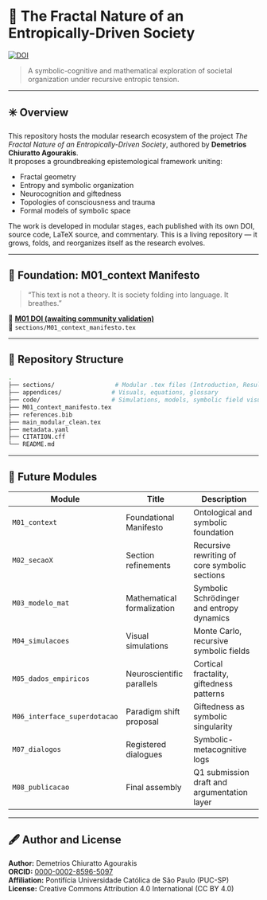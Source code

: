# 🧠 The Fractal Nature of an Entropically-Driven Society

[![DOI](https://zenodo.org/badge/DOI/10.5281/zenodo.TODO.svg)](https://doi.org/10.5281/zenodo.TODO)

> A symbolic-cognitive and mathematical exploration of societal organization under recursive entropic tension.

---

## ✳️ Overview

This repository hosts the modular research ecosystem of the project *The Fractal Nature of an Entropically-Driven Society*, authored by **Demetrios Chiuratto Agourakis**.  
It proposes a groundbreaking epistemological framework uniting:

- Fractal geometry
- Entropy and symbolic organization
- Neurocognition and giftedness
- Topologies of consciousness and trauma
- Formal models of symbolic space

The work is developed in modular stages, each published with its own DOI, source code, LaTeX source, and commentary. This is a living repository — it grows, folds, and reorganizes itself as the research evolves.

---

## 📌 Foundation: M01_context Manifesto

> “This text is not a theory. It is society folding into language. It breathes.”

🔗 **[M01 DOI (awaiting community validation)](https://doi.org/10.5281/zenodo.TODO)**  
📄 `sections/M01_context_manifesto.tex`

---

## 📁 Repository Structure

```bash
.
├── sections/                 # Modular .tex files (Introduction, Results, Interludes, etc.)
├── appendices/              # Visuals, equations, glossary
├── code/                    # Simulations, models, symbolic field visualizations
├── M01_context_manifesto.tex
├── references.bib
├── main_modular_clean.tex
├── metadata.yaml
├── CITATION.cff
└── README.md
```

---

## 🔬 Future Modules

| Module | Title | Description |
|--------|-------|-------------|
| `M01_context` | Foundational Manifesto | Ontological and symbolic foundation |
| `M02_secaoX` | Section refinements | Recursive rewriting of core symbolic sections |
| `M03_modelo_mat` | Mathematical formalization | Symbolic Schrödinger and entropy dynamics |
| `M04_simulacoes` | Visual simulations | Monte Carlo, recursive symbolic fields |
| `M05_dados_empiricos` | Neuroscientific parallels | Cortical fractality, giftedness patterns |
| `M06_interface_superdotacao` | Paradigm shift proposal | Giftedness as symbolic singularity |
| `M07_dialogos` | Registered dialogues | Symbolic-metacognitive logs |
| `M08_publicacao` | Final assembly | Q1 submission draft and argumentation layer |

---

## 🖋️ Author and License

**Author:** Demetrios Chiuratto Agourakis  
**ORCID:** [0000-0002-8596-5097](https://orcid.org/0000-0002-8596-5097)  
**Affiliation:** Pontifícia Universidade Católica de São Paulo (PUC-SP)  
**License:** Creative Commons Attribution 4.0 International (CC BY 4.0)
